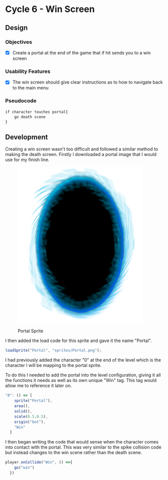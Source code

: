 # Cycle 6 - Win Screen

## Design

### Objectives

* [x] Create a portal at the end of the game that if hit sends you to a win screen

### Usability Features

* [x] The win screen should give clear instructions as to how to navigate back to the main menu

### Pseudocode

```
if character touches portal{
    go death scene
}

```

## Development

Creating a win screen wasn't too difficult and followed a similar method to making the death screen. Firstly I downloaded a portal image that I would use for my finish line.&#x20;

<figure><img src="../.gitbook/assets/image (6).png" alt=""><figcaption><p>Portal Sprite</p></figcaption></figure>

I then added the load code for this sprite and gave it the name "Portal".

```javascript
loadSprite("Portal", "sprites/Portal.png");
```

I had previously added the character "0" at the end of the level which is the character I will be mapping to the portal sprite.

To do this I needed to add the portal into the level configuration, giving it all the functions it needs as well as its own unique "Win" tag. This tag would allow me to reference it later on.

```javascript
"0": () => [
    sprite("Portal"),
    area(),
    solid(),
    scale(0.5,0.5),
    origin("bot"),
    "Win"
  ]
```

I then began writing the code that would sense when the character comes into contact with the portal. This was very similar to the spike collision code but instead changes to the win scene rather than the death scene.

```javascript
player.onCollide("Win", () =>{
    go("win")
  })
```

